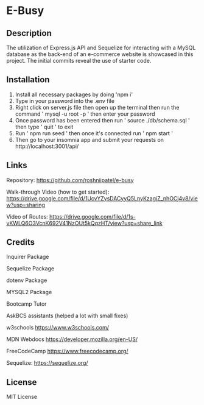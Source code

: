 # E-Busy

## Description
The utilization of Express.js API and Sequelize for interacting with a MySQL database as the back-end of an e-commerce website is showcased in this project. The initial commits reveal the use of starter code.

## Installation
1. Install all necessary packages by doing 'npm i'
2. Type in your password into the .env file
3. Right click on server.js file then open up the terminal then run the command ' mysql -u root -p ' then enter your password 
4. Once password has been entered then run ' source ./db/schema.sql ' then type ' quit ' to exit
5. Run ' npm run seed ' then once it's connected run ' npm start '
6. Then go to your insomnia app and submit your requests on http://localhost:3001/api/

## Links
Repository: https://github.com/roshniipatel/e-busy 

Walk-through Video (how to get started): https://drive.google.com/file/d/1UcvYZysDACyyQ5LnyKzagjZ_nhOCj4v8/view?usp=sharing 

Video of Routes: https://drive.google.com/file/d/1s-vKWLQ6O3VcnK692V41NzOUt5kQqzHT/view?usp=share_link 
## Credits
Inquirer Package

Sequelize Package

dotenv Package

MYSQL2 Package

Bootcamp Tutor 

AskBCS assistants (helped a lot with small fixes)

w3schools https://www.w3schools.com/

MDN Webdocs https://developer.mozilla.org/en-US/

FreeCodeCamp https://www.freecodecamp.org/

Sequelize: https://sequelize.org/ 

## License
MIT License
